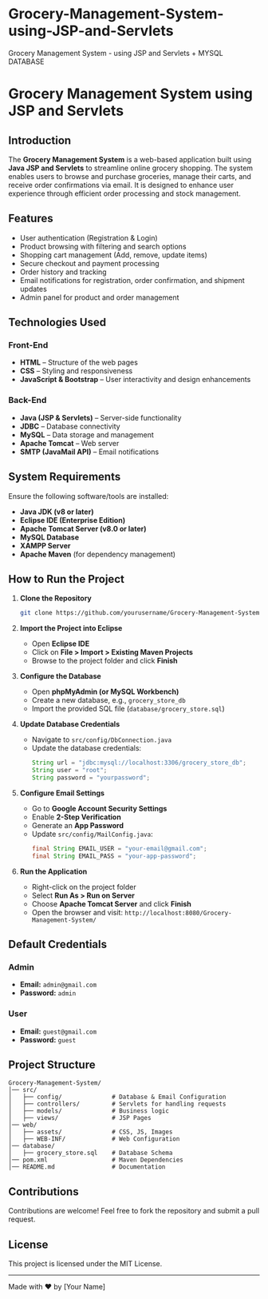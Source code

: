 # Grocery-Management-System-using-JSP-and-Servlets
Grocery Management System - using JSP and Servlets + MYSQL DATABASE 

# Grocery Management System using JSP and Servlets

## Introduction
The **Grocery Management System** is a web-based application built using **Java JSP and Servlets** to streamline online grocery shopping. The system enables users to browse and purchase groceries, manage their carts, and receive order confirmations via email. It is designed to enhance user experience through efficient order processing and stock management.

## Features
- User authentication (Registration & Login)
- Product browsing with filtering and search options
- Shopping cart management (Add, remove, update items)
- Secure checkout and payment processing
- Order history and tracking
- Email notifications for registration, order confirmation, and shipment updates
- Admin panel for product and order management

## Technologies Used
### Front-End
- **HTML** – Structure of the web pages
- **CSS** – Styling and responsiveness
- **JavaScript & Bootstrap** – User interactivity and design enhancements

### Back-End
- **Java (JSP & Servlets)** – Server-side functionality
- **JDBC** – Database connectivity
- **MySQL** – Data storage and management
- **Apache Tomcat** – Web server
- **SMTP (JavaMail API)** – Email notifications

## System Requirements
Ensure the following software/tools are installed:
- **Java JDK (v8 or later)**
- **Eclipse IDE (Enterprise Edition)**
- **Apache Tomcat Server (v8.0 or later)**
- **MySQL Database**
- **XAMPP Server**
- **Apache Maven** (for dependency management)

## How to Run the Project
1. **Clone the Repository**
   ```bash
   git clone https://github.com/yourusername/Grocery-Management-System.git
   ```
2. **Import the Project into Eclipse**
   - Open **Eclipse IDE**
   - Click on **File > Import > Existing Maven Projects**
   - Browse to the project folder and click **Finish**

3. **Configure the Database**
   - Open **phpMyAdmin (or MySQL Workbench)**
   - Create a new database, e.g., `grocery_store_db`
   - Import the provided SQL file (`database/grocery_store.sql`)

4. **Update Database Credentials**
   - Navigate to `src/config/DbConnection.java`
   - Update the database credentials:
     ```java
     String url = "jdbc:mysql://localhost:3306/grocery_store_db";
     String user = "root";
     String password = "yourpassword";
     ```

5. **Configure Email Settings**
   - Go to **Google Account Security Settings**
   - Enable **2-Step Verification**
   - Generate an **App Password**
   - Update `src/config/MailConfig.java`:
     ```java
     final String EMAIL_USER = "your-email@gmail.com";
     final String EMAIL_PASS = "your-app-password";
     ```

6. **Run the Application**
   - Right-click on the project folder
   - Select **Run As > Run on Server**
   - Choose **Apache Tomcat Server** and click **Finish**
   - Open the browser and visit: `http://localhost:8080/Grocery-Management-System/`

## Default Credentials
### Admin
- **Email:** `admin@gmail.com`
- **Password:** `admin`

### User
- **Email:** `guest@gmail.com`
- **Password:** `guest`

## Project Structure
```
Grocery-Management-System/
│── src/
│   ├── config/              # Database & Email Configuration
│   ├── controllers/         # Servlets for handling requests
│   ├── models/              # Business logic
│   ├── views/               # JSP Pages
│── web/
│   ├── assets/              # CSS, JS, Images
│   ├── WEB-INF/             # Web Configuration
│── database/
│   ├── grocery_store.sql    # Database Schema
│── pom.xml                  # Maven Dependencies
│── README.md                # Documentation
```

## Contributions
Contributions are welcome! Feel free to fork the repository and submit a pull request.

## License
This project is licensed under the MIT License.

---
Made with ❤️ by [Your Name]

